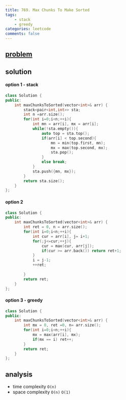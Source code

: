 ```yaml
---
title: 769. Max Chunks To Make Sorted
tags:
    - stack
    - greedy
categories: leetcode
comments: false
---
```


## [problem](https://leetcode.com/problems/max-chunks-to-make-sorted/)

## solution
#### option 1 - stack
```c++
class Solution {
public:
    int maxChunksToSorted(vector<int>& arr) {
        stack<pair<int,int>> sta;
        int n =arr.size();
        for(int i=0;i<n;++i){
            int mn = arr[i], mx = arr[i];
            while(!sta.empty()){
                auto top = sta.top();
                if(arr[i] < top.second){
                    mn = min(top.first, mn);
                    mx = max(top.second, mx);
                    sta.pop();
                }
                else break;
            }
            sta.push({mn, mx});
        }
        return sta.size();
    }
};
```
#### option 2 
```c++
class Solution {
public:
    int maxChunksToSorted(vector<int>& arr) {
        int ret = 0, n = arr.size();
        for(int i=0;i<n;++i){
            int cur = arr[i], j= i+1;
            for(;j<=cur;++j){
                cur = max(cur, arr[j]);
                if(cur >= arr.back()) return ret+1;
            }
            i = j-1;
            ++ret;
            
        }
        return ret;
    }
};
```
#### option 3 - greedy
```c++
class Solution {
public:
    int maxChunksToSorted(vector<int>& arr) {
        int mx = 0, ret =0, n= arr.size();
        for(int i=0;i<n;++i){
            mx = max(arr[i], mx);
            if(mx == i) ret++;
        }
        return ret;
    }
};
```
## analysis
- time complexity `O(n)`
- space complexity `O(n)` `O(1)`

